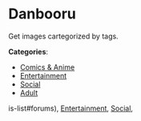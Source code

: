 # Danbooru


Get images cartegorized by tags.



**Categories**:
- [Comics & Anime](https://github.com/apis-list/apis-list#comics-and-anime)
- [Entertainment](https://github.com/apis-list/apis-list#entertainment)
- [Social](https://github.com/apis-list/apis-list#social)
- [Adult](https://github.com/apis-list/apis-list#adult)







is-list#forums), [Entertainment](https://github/apis-list/apis-list#entertainment), [Social](https://github/apis-list/apis-list#social),


